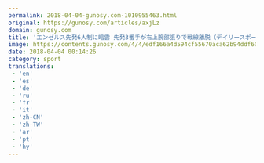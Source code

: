 ```yaml
---
permalink: 2018-04-04-gunosy.com-1010955463.html
original: https://gunosy.com/articles/axjLz
domain: gunosy.com
title: 'エンゼルス先発6人制に暗雲 先発3番手が右上腕部張りで戦線離脱（デイリースポーツ） - グノシー'
image: https://contents.gunosy.com/4/4/edf166a4d594cf55670aca62b94ddf60_content.jpg
date: 2018-04-04 00:14:26
category: sport
translations: 
 - 'en'
 - 'es'
 - 'de'
 - 'ru'
 - 'fr'
 - 'it'
 - 'zh-CN'
 - 'zh-TW'
 - 'ar'
 - 'pt'
 - 'hy'
---
```


